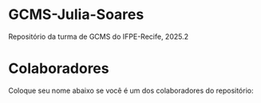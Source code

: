 # GCMS-Julia-Soares
Repositório da turma de GCMS do IFPE-Recife, 2025.2

# Colaboradores
Coloque seu nome abaixo se você é um dos colaboradores do repositório:
